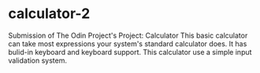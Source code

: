 # calculator-2
Submission of The Odin Project's Project: Calculator
This basic calculator can take most expressions your system's standard calculator does.
It has bulid-in keyboard and keyboard support. 
This calculator use a simple input validation system.